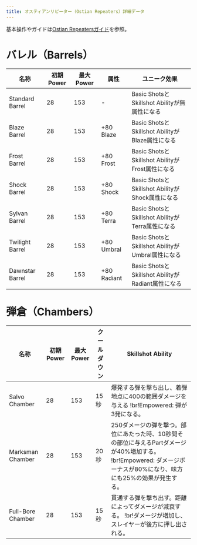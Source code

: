 ```yaml
---
title: オスティアンリピーター（Ostian Repeaters）詳細データ
---
```

基本操作やガイドは[Ostian Repeatersガイド](/basic/ostian-repeaters/)を参照。

# バレル（Barrels）
| 名称 | 初期Power | 最大Power | 属性 | ユニーク効果 |
| --- | --- | --- | --- | --- |
| Standard Barrel | 28 | 153 | - | Basic ShotsとSkillshot Abilityが無属性になる |
| Blaze Barrel | 28 | 153 | +80 Blaze | Basic ShotsとSkillshot AbilityがBlaze属性になる |
| Frost Barrel | 28 | 153 | +80 Frost | Basic ShotsとSkillshot AbilityがFrost属性になる |
| Shock Barrel | 28 | 153 | +80 Shock | Basic ShotsとSkillshot AbilityがShock属性になる |
| Sylvan Barrel | 28 | 153 | +80 Terra | Basic ShotsとSkillshot AbilityがTerra属性になる |
| Twilight Barrel | 28 | 153 | +80 Umbral | Basic ShotsとSkillshot AbilityがUmbral属性になる |
| Dawnstar Barrel | 28 | 153 | +80 Radiant | Basic ShotsとSkillshot AbilityがRadiant属性になる |

# 弾倉（Chambers）
| 名称 | 初期Power | 最大Power | クールダウン | Skillshot Ability |
| --- | --- | --- | --- | --- |
| Salvo Chamber | 28 | 153 | 15秒 | 爆発する弾を撃ち出し、着弾地点に400の範囲ダメージを与える !br!Empowered: 弾が3発になる。 |
| Marksman Chamber | 28 | 153 | 20秒 | 250ダメージの弾を撃つ。部位にあたった時、10秒間その部位に与えるPartダメージが40%増加する。 !br!Empowered: ダメージボーナスが80%になり、味方にも25%の効果が発生する。 |
| Full-Bore Chamber | 28 | 153 | 15秒 | 貫通する弾を撃ち出す。距離によってダメージが減衰する。 !br!ダメージが増加し、スレイヤーが後方に押し出される。 |
